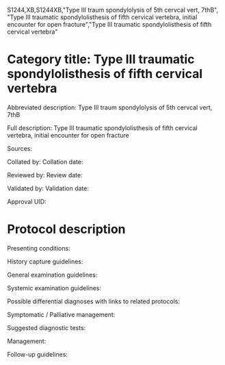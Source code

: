 S1244,XB,S1244XB,"Type III traum spondylolysis of 5th cervcal vert, 7thB", "Type III traumatic spondylolisthesis of fifth cervical vertebra, initial encounter for open fracture","Type III traumatic spondylolisthesis of fifth cervical vertebra"
# Category title: Type III traumatic spondylolisthesis of fifth cervical vertebra

Abbreviated description: Type III traum spondylolysis of 5th cervcal vert, 7thB

Full description: Type III traumatic spondylolisthesis of fifth cervical vertebra, initial encounter for open fracture

Sources:

Collated by:
Collation date:

Reviewed by:
Review date:

Validated by:
Validation date:

Approval UID:

# Protocol description

Presenting conditions:

History capture guidelines:

General examination guidelines:

Systemic examination guidelines:

Possible differential diagnoses with links to related protocols:

Symptomatic / Palliative management:

Suggested diagnostic tests:

Management:

Follow-up guidelines:
